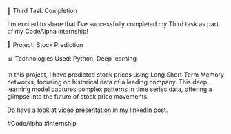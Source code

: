 📌 Third Task Completion

I'm excited to share that I've successfully completed my Third task as part of my CodeAlpha internship!

🧮 Project: Stock Prediction

📊 Technologies Used: Python, Deep learning

In this project, I have predicted stock prices using Long Short-Term Memory networks, focusing on historical data of a leading company. This deep learning model captures complex patterns in time series data, offering a glimpse into the future of stock price movements.

Do have a look at [video presentation]() in my linkedIn post.

#CodeAlpha #Internship 
